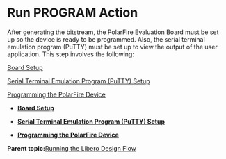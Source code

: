 # Run PROGRAM Action

After generating the bitstream, the PolarFire Evaluation Board must be set up so the device is ready to be programmed. Also, the serial terminal emulation program \(PuTTY\) must be set up to view the output of the user application. This step involves the following:

[Board Setup](GUID-64096F65-6A84-4B97-A532-8A57CBF867A3.md)

[Serial Terminal Emulation Program \(PuTTY\) Setup](GUID-1BD8BCF9-1049-4D3E-8A1A-EA9C38080389.md)

[Programming the PolarFire Device](GUID-8F63DA13-4BD5-4361-814D-475488D0B1DF.md)

-   **[Board Setup](GUID-64096F65-6A84-4B97-A532-8A57CBF867A3.md)**  

-   **[Serial Terminal Emulation Program \(PuTTY\) Setup](GUID-1BD8BCF9-1049-4D3E-8A1A-EA9C38080389.md)**  

-   **[Programming the PolarFire Device](GUID-8F63DA13-4BD5-4361-814D-475488D0B1DF.md)**  


**Parent topic:**[Running the Libero Design Flow](GUID-89101F57-6885-421D-9881-42CA23E71A1B.md)

